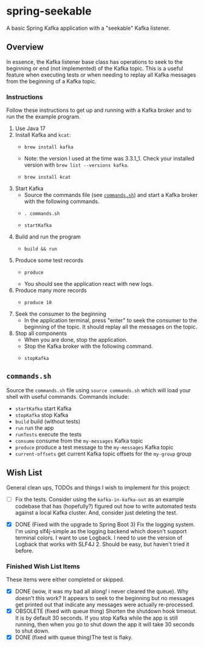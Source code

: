 # spring-seekable

A basic Spring Kafka application with a "seekable" Kafka listener.


## Overview

In essence, the Kafka listener base class has operations to seek to the beginning or end (not implemented) of the 
Kafka topic. This is a useful feature when executing tests or when needing to replay all Kafka 
messages from the beginning of a Kafka topic.


### Instructions

Follow these instructions to get up and running with a Kafka broker and to run the the example program.

1. Use Java 17
2. Install Kafka and `kcat`:
   * ```shell
     brew install kafka
     ```
   * Note: the version I used at the time was 3.3.1_1. Check your installed version with `brew list --versions kafka`.
   * ```shell
     brew install kcat
     ```
3. Start Kafka
   * Source the commands file (see [`commands.sh`](#commandssh)) and start a Kafka broker with the following commands.
   * ```shell
     . commands.sh
     ```
   * ```shell
     startKafka
     ```
4. Build and run the program
   * ```shell
     build && run
     ```
5. Produce some test records
   * ```shell
     produce
     ```
   * You should see the application react with new logs.
6. Produce many more records
   * ```shell
     produce 10
     ```
7. Seek the consumer to the beginning
   * In the application terminal, press "enter" to seek the consumer to the beginning of the topic. It should replay all 
     the messages on the topic.
8. Stop all components
    * When you are done, stop the application.
    * Stop the Kafka broker with the following command.
    * ```shell
      stopKafka
      ```


## `commands.sh`

Source the `commands.sh` file using `source commands.sh` which will load your shell with useful 
commands. Commands include:

  * `startKafka` start Kafka
  * `stopKafka` stop Kafka
  * `build` build (without tests)
  * `run` run the app
  * `runTests` execute the tests
  * `consume` consume from the `my-messages` Kafka topic
  * `produce` produce a test message to the `my-messages` Kafka topic 
  * `current-offsets` get current Kafka topic offsets for the `my-group` group 


## Wish List

General clean ups, TODOs and things I wish to implement for this project:

* [ ] Fix the tests. Consider using the `kafka-in-kafka-out` as an example codebase that has (hopefully?) figured out how
  to write automated tests against a local Kafka cluster. And, consider just deleting the test.
* [x] DONE (Fixed with the upgrade to Spring Boot 3) Fix the logging system. I'm using slf4j-simple as the logging backend which doesn't support terminal colors. I
  want to use Logback. I need to use the version of Logback that works with SLF4J 2. Should be easy, but haven't tried
  it before.  


### Finished Wish List Items

These items were either completed or skipped.

* [x] DONE (wow, it was my bad all along! i never cleared the queue). Why doesn't this work? It appears to seek to the beginning but no messages get printed out that indicate any
  messages were actually re-processed.
* [x] OBSOLETE (fixed with queue thing) Shorten the shutdown hook timeout. It is by default 30 seconds. If you stop Kafka while the app is still running,
  then when you go to shut down the app it will take 30 seconds to shut down.
* [x] DONE (fixed with queue thing)The test is flaky.
